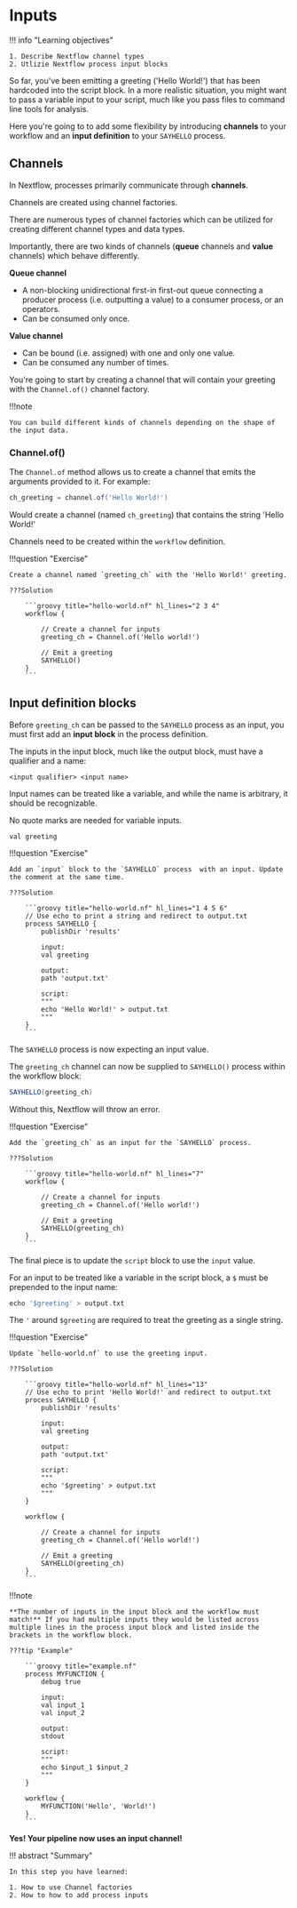 # Inputs

!!! info "Learning objectives"

    1. Describe Nextflow channel types
    2. Utlizie Nextflow process input blocks

So far, you've been emitting a greeting ('Hello World!') that has been hardcoded into the script block. In a more realistic situation, you might want to pass a variable input to your script, much like you pass files to command line tools for analysis.

Here you're going to to add some flexibility by introducing **channels** to your workflow and an **input definition** to your `SAYHELLO` process.

## Channels

In Nextflow, processes primarily communicate through **channels**.

Channels are created using channel factories.

There are numerous types of channel factories which can be utilized for creating different channel types and data types.

Importantly, there are two kinds of channels (**queue** channels and **value** channels) which behave differently.

**Queue channel**

- A non-blocking unidirectional first-in first-out queue connecting a producer process (i.e. outputting a value) to a consumer process, or an operators.
- Can be consumed only once.

**Value channel**

- Can be bound (i.e. assigned) with one and only one value.
- Can be consumed any number of times.

You're going to start by creating a channel that will contain your greeting with the `Channel.of()` channel factory.

!!!note

    You can build different kinds of channels depending on the shape of the input data.

### Channel.of()

The `Channel.of` method allows us to create a channel that emits the arguments provided to it. For example:

```groovy
ch_greeting = channel.of('Hello World!')
```

Would create a channel (named `ch_greeting`) that contains the string 'Hello World!'

Channels need to be created within the `workflow` definition.

!!!question "Exercise"

    Create a channel named `greeting_ch` with the 'Hello World!' greeting.

    ???Solution

        ```groovy title="hello-world.nf" hl_lines="2 3 4"
        workflow {

            // Create a channel for inputs
            greeting_ch = Channel.of('Hello world!')

            // Emit a greeting
            SAYHELLO()
        }
        ```

## Input definition blocks

Before `greeting_ch` can be passed to the `SAYHELLO` process as an input, you must first add an **input block** in the process definition.

The inputs in the input block, much like the output block, must have a qualifier and a name:

```
<input qualifier> <input name>
```

Input names can be treated like a variable, and while the name is arbitrary, it should be recognizable.

No quote marks are needed for variable inputs.

```
val greeting
```

!!!question "Exercise"

    Add an `input` block to the `SAYHELLO` process  with an input. Update the comment at the same time.

    ???Solution

        ```groovy title="hello-world.nf" hl_lines="1 4 5 6"
        // Use echo to print a string and redirect to output.txt
        process SAYHELLO {
            publishDir 'results'

            input:
            val greeting

            output:
            path 'output.txt'

            script:
            """
            echo 'Hello World!' > output.txt
            """
        }
        ```

The `SAYHELLO` process is now expecting an input value.

The `greeting_ch` channel can now be supplied to `SAYHELLO()` process within the workflow block:

```groovy
SAYHELLO(greeting_ch)
```

Without this, Nextflow will throw an error.

!!!question "Exercise"

    Add the `greeting_ch` as an input for the `SAYHELLO` process.

    ???Solution

        ```groovy title="hello-world.nf" hl_lines="7"
        workflow {

            // Create a channel for inputs
            greeting_ch = Channel.of('Hello world!')

            // Emit a greeting
            SAYHELLO(greeting_ch)
        }
        ```

The final piece is to update the `script` block to use the `input` value.

For an input to be treated like a variable in the script block, a `$` must be prepended to the input name:

```groovy
echo '$greeting' > output.txt
```

The `'` around `$greeting` are required to treat the greeting as a single string.

!!!question "Exercise"

    Update `hello-world.nf` to use the greeting input.

    ???Solution

        ```groovy title="hello-world.nf" hl_lines="13"
        // Use echo to print 'Hello World!' and redirect to output.txt
        process SAYHELLO {
            publishDir 'results'

            input:
            val greeting

            output:
            path 'output.txt'

            script:
            """
            echo '$greeting' > output.txt
            """
        }

        workflow {

            // Create a channel for inputs
            greeting_ch = Channel.of('Hello world!')

            // Emit a greeting
            SAYHELLO(greeting_ch)
        }
        ```

!!!note

    **The number of inputs in the input block and the workflow must match!** If you had multiple inputs they would be listed across multiple lines in the process input block and listed inside the brackets in the workflow block.

    ???tip "Example"

        ```groovy title="example.nf"
        process MYFUNCTION {
            debug true

            input:
            val input_1
            val input_2

            output:
            stdout

            script:
            """
            echo $input_1 $input_2
            """
        }

        workflow {
            MYFUNCTION('Hello', 'World!')
        }
        ```

**Yes! Your pipeline now uses an input channel!**

!!! abstract "Summary"

    In this step you have learned:

    1. How to use Channel factories
    2. How to how to add process inputs
